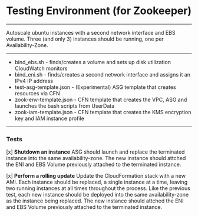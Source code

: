 # Testing Environment (for Zookeeper)

---

Autoscale ubuntu instances with a second network interface and EBS volume.  Three (and only 3) instances should be running, one per Availability-Zone.

---

* bind_ebs.sh - finds/creates a volume and sets up disk utilization CloudWatch monitors
* bind_eni.sh - finds/creates a second network interface and assigns it an IPv4 IP address
* test-asg-template.json - (Experimental) ASG template that creates resources via CFN
* zook-env-template.json - CFN template that creates the VPC, ASG and launches the bash scripts from UserData
* zook-iam-template.json - CFN template that creates the KMS encryption key and IAM instance profile

---

### Tests

[x] **Shutdown an instance** ASG should launch and replace the terminated instance into the same availability-zone. The new instance should attched the ENI and EBS Volume previously attached to the terminated instance.

[x] **Perform a rolling update**  Update the CloudFormation stack with a new AMI. Each instance should be replaced, a single instance at a time, leaving two running instances at all times throughout the process. Like the previous test, each new instance should be deployed into the same availability-zone as the instance being replaced. The new instance should attched the ENI and EBS Volume previously attached to the terminated instance.

